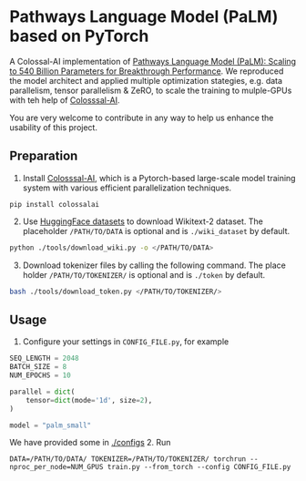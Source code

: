 # Pathways Language Model (PaLM) based on PyTorch
A Colossal-AI implementation of [Pathways Language Model (PaLM): Scaling to 540 Billion Parameters for Breakthrough Performance](https://ai.googleblog.com/2022/04/pathways-language-model-palm-scaling-to.html).
We reproduced the model architect and applied multiple optimization stategies, e.g. data parallelism, tensor parallelism & ZeRO, to scale the training to mulple-GPUs with teh help of [Colosssal-AI](https://github.com/hpcaitech/ColossalAI).

You are very welcome to contribute in any way to help us enhance the usability of this project.

## Preparation
1. Install [Colosssal-AI](https://github.com/hpcaitech/ColossalAI), which is a Pytorch-based large-scale model training system with various efficient parallelization techniques.

```
pip install colossalai
```

2.  Use [HuggingFace datasets](https://github.com/huggingface/datasets) to download Wikitext-2 dataset. The placeholder
`/PATH/TO/DATA` is optional and is `./wiki_dataset` by default.

```bash
python ./tools/download_wiki.py -o </PATH/TO/DATA>
```

3. Download tokenizer files by calling the following command. The place holder `/PATH/TO/TOKENIZER/` is optional and is `./token` by default.

```bash
bash ./tools/download_token.py </PATH/TO/TOKENIZER/>
```

## Usage
1.  Configure your settings in `CONFIG_FILE.py`, for example
```python
SEQ_LENGTH = 2048
BATCH_SIZE = 8
NUM_EPOCHS = 10

parallel = dict(
    tensor=dict(mode='1d', size=2),
)

model = "palm_small"
```

We have provided some in [./configs](./configs/)
2.  Run
```shell
DATA=/PATH/TO/DATA/ TOKENIZER=/PATH/TO/TOKENIZER/ torchrun --nproc_per_node=NUM_GPUS train.py --from_torch --config CONFIG_FILE.py
```
